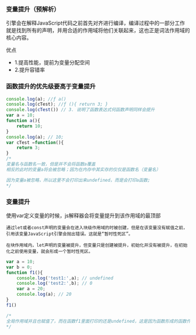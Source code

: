 
### 变量提升（预解析）
引擎会在解释JavaScript代码之前首先对齐进行编译，编译过程中的一部分工作就是找到所有的声明，并用合适的作用域将他们关联起来，这也正是词法作用域的核心内容。

优点
- 1.提高性能，提前为变量分配空间
- 2.提升容错率

### 函数提升的优先级要高于变量提升
```javaScript
console.log(a); //ƒ a()
console.log(cTest); //ƒ (){ return 3; }
console.log(cTest()) // 3. 说明了函数表达式何函数声明同样会提升
var a = 10;
function a(){
    return 10;
}
console.log(a); // 10;
var cTest =function(){
	return 3;
}
/*
变量名与函数名一致，但是并不会将函数a覆盖
相反的此时的变量a将会被忽略；因为在内存中其实存的仅仅是函数名（变量名）

因为变量a被忽略，所以这里不会打印出来undefined，而是会打印a函数;
*/
```

### 变量提升
使用var定义变量的时候，js解释器会将变量提升到该作用域的最顶部

```
通过let或者const声明的变量会在进入块级作用域的时被创建，但是在该变量没有赋值之前，
引用该变量JavaScript引擎会抛出错误。这就是“暂时性死区”。

在块作用域内，let声明的变量被提升，但变量只是创建被提升，初始化并没有被提升，在初始化之前使用变量，就会形成一个暂时性死区。
```

```javaScript
var a = 10;
var b = 0;
function f1(){
    console.log('test1:',a); // undefined
    console.log('test2:',b); // 0
    var a = 20;     
    console.log(a); // 20
}
f1()

/*
全局作用域并且也赋值了，而在函数f1里面打印的还是undefined，这是因为函数形成的函数作用域，已经是一个封闭性的作用域，只要它里面存在此变量，将不会去访问外层作用域的相同变量了。
*/
```